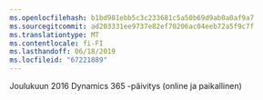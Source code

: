 ```yaml
---
ms.openlocfilehash: b1bd981ebb5c3c233681c5a50b69d9ab0a0af9a7
ms.sourcegitcommit: ad203331ee9737e82ef70206ac04eeb72a5f9c7f
ms.translationtype: MT
ms.contentlocale: fi-FI
ms.lasthandoff: 06/18/2019
ms.locfileid: "67221889"
---
```

Joulukuun 2016 Dynamics 365 -päivitys (online ja paikallinen)